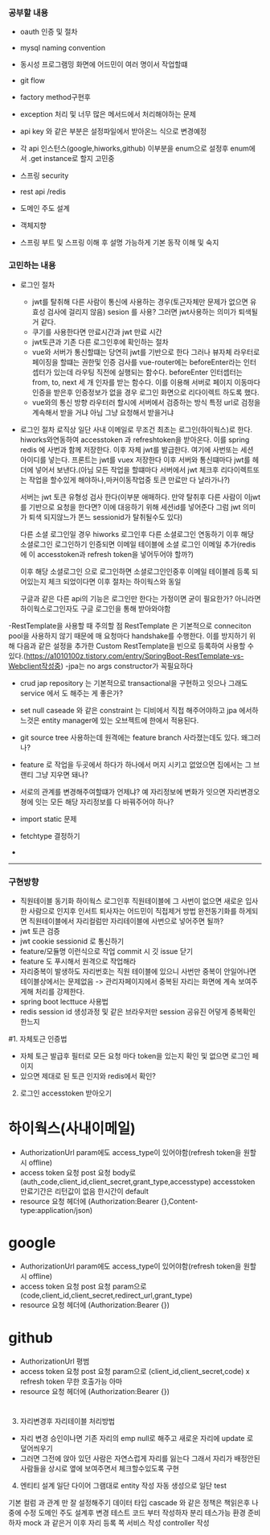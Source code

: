 ### 공부할 내용
- oauth 인증 및 절차
- mysql naming convention
- 동시성 프로그램밍 화면에 어드민이 여러 명이서 작업할떄
- git flow
- factory method구현후

- exception 처리 및 너무 많은 메서드에서 처리해야하는 문제 
- api key 와 같은 부분은 설정파일에서 받아온느 식으로 변경예정
- 각 api 인스턴스(google,hiworks,github) 이부분을 enum으로 설정후 enum에서 .get instance로 할지 고민중
- 스프링 security
- rest api /redis
- 도메인 주도 설계
- 객체지향
- 스프링 부트 및 스프링 이해 후 설명 가능하게 기본 동작 이해 및 숙지

### 고민하는 내용
- 로그인 절차
    - jwt를 탈취해 다른 사람이 통신에 사용하는 경우(토근자체만 문제가 없으면 유효성 검사에 걸리지 않음) sesion 를 사용? 그러면 jwt사용하는 의미가 퇴색될거 같다.
    - 쿠기를 사용한다면 만료시간과 jwt 만료 시간
    - jwt토큰과 기존 다른 로그인후에 확인하는 절차 
    - vue와 서버가 통신할떄는 당연히 jwt를 기반으로 한다 그러나 뷰자체 라우터로 페이징을 할떄는 권한및 인증 검사를 
      vue-router에는 beforeEnter라는 인터셉터가 있는데 라우팅 직전에 실행되는 함수다. 
      beforeEnter 인터셉터는 from, to, next 세 개 인자를 받는 함수다. 이를 이용해 서버로 페이지 이동마다 인증을 받은후 인증정보가 없을 경우 로그인 화면으로 리다이렉트 하도록 했다.
    - vue와의 통신 방향 라우터러 할시에 서버에서 검증하는 방식 특정 url로 검정을 계속해서 받을 거냐 아님 그냥 요청해서 받을거냐

- 로그인 절차 로직상 
  일단 사내 이메일로 무조건 최초는 로그인(하이웍스)로 한다.
  hiworks와연동하여 accesstoken 과 refreshtoken을 받아온다. 이를 spring redis 에 사번과 함께 저장한다.
  이후 자체 jwt를 발급한다. 여기에 사번또는 세션 아이디를 넣는다.
  프론트는 jwt를 vuex 저장한다 이후 서버와 통신떄마다 jwt를 헤더에 넣어서 보낸다.(아님 모든 작업을 할떄마다 서버에서 jwt 체크후 리다이렉트또는 작업을 할수있게 해야하나,마커이동작업중 토큰 만료만 다 날라가나?)


  서버는 jwt 토큰 유형성 검사 한다(이부분 애매하다. 만약 탈취후 다른 사람이 이jwt를 기반으로 요청을 한다면? 이에 대응하기 위해 세션id를 넣어준다 그럼 jwt 의미가 퇴색 되지않느가 똔느 sessionid가 탈취될수도 있다)

  다른 소셜 로그인일 경우
  hiworks 로그인후 다른 소셜로그인 연동하기 
  이후 해당 소셜로그인 로그인하기 인증되면 이메일 테이블에 소셜 로그인 이메일 추가(redis에 이 accesstoken과 refresh token을 넣어두어야 할까?)

  이후 해당 소셜로그인 으로 로그인하면
  소셜로그인인중후 이메일 테이블레 등록 되어있는지 체크 되었이다면 이후 절차는 하이웍스와 동일

  구글과 같은 다른 api의 기능은 로그인만 한다는 가정이면 굳이 필요한가? 아니라면 하이웍스로그인자도 구글 로그인을 통해 받아와야함 

-RestTemplate을 사용할 때 주의할 점
RestTemplate 은 기본적으로 conneciton pool을 사용하지 않기 때문에 매 요청마다 handshake를 수행한다. 이를 방지하기 위해 다음과 같은 설정을 추가한 Custom RestTemplate을 빈으로 등록하여 사용할 수 있다.(https://a1010100z.tistory.com/entry/SpringBoot-RestTemplate-vs-Webclient작성중)
-jpa는 no args constructor가 꼭필요하다

- crud jap repository 는 기본적으로 transactional을 구현하고 잇으나 그래도 service 에서 도 해주는 게 좋은가?
- set null caseade 와 같은 constraint 는 디비에서 직접 해주어야하고 jpa 에서하느것은 entity manager에 있는 오브젝트에 한에서 적용된다.

- git source tree 사용하는데 원격에는 feature branch 사라졌는데도 있다. 왜그러나?
- feature 로 작업을 두곳에서 하다가 하나에서 머지 시키고 없었으면 집에서는 그 브랜티 그냥 지우면 돼나?
- 서로의 관계를 변경해주여할떄가 언제냐? 예 자리정보에 변화가 잇으면 자리변경오쳥에 잇는 모든 해당 자리정보를 다 바꿔주어야 하나?
- import static 문제
- fetchtype 결정하기
-



 
---
### 구현방향

- 직원테이블 동기화
  하이웍스 로그인후 직원테이블에 그 사번이 없으면 새로운 입사한 사람으로 인지후 인서트
  퇴사자는 어드민이 직접제거 방법
  완전동기화를 하게되면 직원테이블에서 자리컬럼만 자리테이블에 사번으로 넣어주면 될까?
- jwt 토큰 검증
- jwt cookie sessionid 로 통신하기
- feature/모듈명 이런식으로 작업 commit 시 깃 issue 닫기
- feature 도 푸시해서 원격으로 작업해라
- 자리중복이 발생하도 자리번호는 직원 테이블에 있으니 사번만 중복이 안일어나면 테이블상에서는 문제없음 -> 관리자페이지에서 중복된 자리는 화면에 계속 보여주게해 처리를 강제한다.
- spring boot lecttuce 사용법
- redis session id 생성과정 및 같은 브라우저만 session 공유진 어덯게 중복확인 한느지

#1. 자체토근 인증법
- 자체 토근 발급후 필터로 모든 요청 마다 token을 있는지 확인 및 없으면 로그인 페이지
- 있으면 제대로 된 토큰 인지와 redis에서 확인?

2. 로그인 accesstoken 받아오기

# 하이웍스(사내이메일) 
- AuthorizationUrl
  param에도 access_type이 있어야함(refresh token을 원할시 offline)
- access token 요청
  post 요청
  body로 (auth_code,client_id,client_secret,grant_type,accesstype)
  accesstoken 만료기간은 리턴값이 없음 한시간이 default 
- resource 요청
  헤더에 (Authorization:Bearer {},Content-type:application/json)

# google
- AuthorizationUrl
  param에도 access_type이 있어야함(refresh token을 원할시 offline)
- access token 요청
  post 요청
  param으로 (code,client_id,client_secret,redirect_url,grant_type)
- resource 요청
  헤더에 (Authorization:Bearer {})  
# github
- AuthorizationUrl
  평범
- access token 요청
  post 요청
  param으로 (client_id,client_secret,code)
  x refresh token 무한 호출가능 아마
- resource 요청
  헤더에 (Authorization:Bearer {})  
#

3. 자리변경후 자리테이블 처리방법
 - 자리 변경 승인이나면 기존 자리의 emp null로 해주고 새로운 자리에 update 로 덮어씌우기
 - 그러면 그전에 앉아 있던 사람은 자연스럽게 자리를 잃는다 그래서 자리가 배정안된 사람들을 상시로 옆에 보여주면서 체크할수있도록 구현 

4. 엔티티 설계
일단 다이어 그램대로 entity 작성 
자동 생성으로 일단 test

기본 컬럼 과 관계 만 잘 설정해주기 데이터 타입
cascade 와 같은 정책은 책읽은후 나중에 수정
도메인 주도 설계후 변경
테스트 코드 부터 작성하자
분리 테스가능 환경 준비 하자 mock 과 같은거
이후 자리 등록 쪽 서비스 작성
controller 작성


